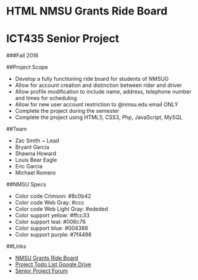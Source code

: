 # HTML NMSU Grants Ride Board
# ICT435 Senior Project
###Fall 2016

##Project Scope
 + Develop a fully functioning ride board for students of NMSUG
 + Allow for account creation and distinction between rider and driver
 + Allow profile modification to include name, address, telephone number and times for scheduling
 + Allow for new user account restriction to @nmsu.edu email ONLY
 + Complete the project during the semester
 + Complete the project using HTML5, CSS3, Php, JavaScript, MySQL

##Team
 + Zac Smith ~ Lead
 + Bryant Garcia
 + Shawna Howard
 + Louis Bear Eagle
 + Eric Garcia
 + Michael Romero
 

##NMSU Specs
+ Color code Crimson: #8c0b42
+ Color code Web Gray: #ccc
+ Color code Web Light Gray: #ededed
+ Color support yellow: #ffcc33
+ Color support teal: #006c76
+ Color support blue: #004386
+ Color support purple: #7f4498
 
##Links
+ [NMSU Grants Ride Board](https://grants-ride-board-zrsmith75.c9users.io/index)
+ [Project Todo List Google Drive](https://github.com/zrsmith75/ICT435_Senior_Project/blob/master/Todo.md)
+ [Senior Project Forum](https://calm-headland-31763.herokuapp.com/)